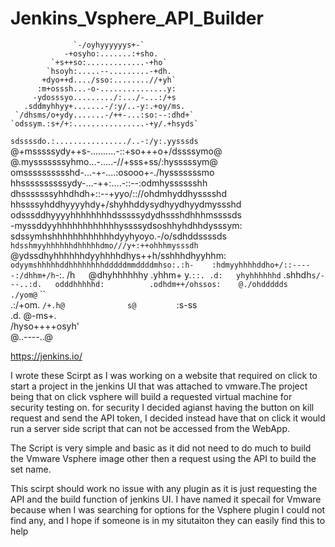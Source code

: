 # Jenkins_Vsphere_API_Builder

                                                  
                  `-/oyhyyyyyys+-`               
                -+osyho:.......:+sho.             
             `+s++so:.............-+ho`           
            `hsoyh:.....--.........-+dh.          
           +dyo++d..../sso:........//+yh`         
          :m+osssh...-o-...............y:         
         -ydosssyo........./:.../-...:/+s         
       .sddmyhhyy+.......-/:y/..-y:.+oy/ms.       
     `/dhsms/o+ydy.......-/++-...:so:--:dhd+`     
    `odssym.:s+/+:................-+y/.+hsyds`    
   `sdssssdo.:................/..-:/y:.yysssds`   
   @+msssssydy++s-..........-::+so+++o+/dssssymo@   
  @.mysssssssyhmo...-.....-//+sss+ss/:hysssssym@  
  omsssssssssshd-...-+-....:osooo+-./hysssssssmo  
  hhssssssssssydy-...-++:....-::--:odmhysssssshh  
  dhsssssssyhhdhdh+::--+yyo/:://ohdmhyddhysssshd  
  hhssssyhddhyyyyhdy+/shyhhddysydhyydhyydmyssshd  
  odsssddhyyyyhhhhhhhhdsssssydydhssshdhhhmssssds  
  -myssddyyhhhhhhhhhhhhyssssydsoshhyhdhhdysssym:  
   sdssymhshhhhhhhhhhhhdyyhyoyo.-/o/sdhddssssds   
   `hdsshmyyhhhhhhdhhhhhdmo///y+:++ohhhmysssdh`   
    @ydssdhyhhhhhhdyyhhhhdhys++h/sshhhdhyyhhm:    
     `odyymshhhhhddhhhhhhhhdddddmmddddmhso:.:h-   
       :hdmyyhhhhddho+/::-----:/dhhm+/h`-:.  /h`  
        `@dhyhhhhhhy           .yhhm+ y.`::. .d:  
          yhyhhhhhhd`          .shhdh`s/---..:d.  
          odddhhhhhd:          .odhdm++/ohssos:   
          @./ohddddds          ./yom@`    ``      
               .:/+om.         `/+.h@             
                    s@         `:s-ss             
                    .d.        @-ms+.             
                     /hyso++++osyh'               
                       @..----..@                
                       
https://jenkins.io/   


I wrote these Scirpt as I was working on a website that required on click to start a project in the 
jenkins UI that was attached to vmware.The project being that on click vsphere will build a 
requested virtual machine for security testing on. for security I decided agianst having the 
button on kill request and send the API token, I decided instead have that on click it would run a
server side script that can not be accessed from the WebApp.


The Script is very simple and basic as it did not need to do much to build the Vmware Vsphere image
other then a request using the API to build the set name. 


This scirpt should work no issue with any plugin as it is just requesting the API and the build function
of jenkins UI. I have named it specail for Vmware because when I was searching for options for the Vsphere
plugin I could not find any, and I hope if someone is in my situtaiton they can easily find this to help
